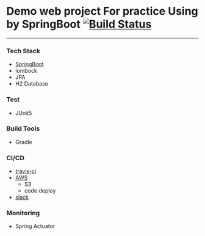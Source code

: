 # Demo web project For practice Using by SpringBoot [![Build Status](https://travis-ci.org/ria0864/spring-boot-practice.svg?branch=develop)](https://travis-ci.org/ria0864/spring-boot-practice)

---

### Tech Stack
- [SpringBoot](https://start.spring.io/)
- lombock
- JPA
- H2 Database

### Test
- JUnit5

### Build Tools
- Gradle

### CI/CD
- [travis-ci](https://travis-ci.org/)
- [AWS](https://aws.amazon.com/)
    * S3
    * code deploy
- [slack](https://slack.com/intl/en-kr/)
### Monitoring
- Spring Actuator